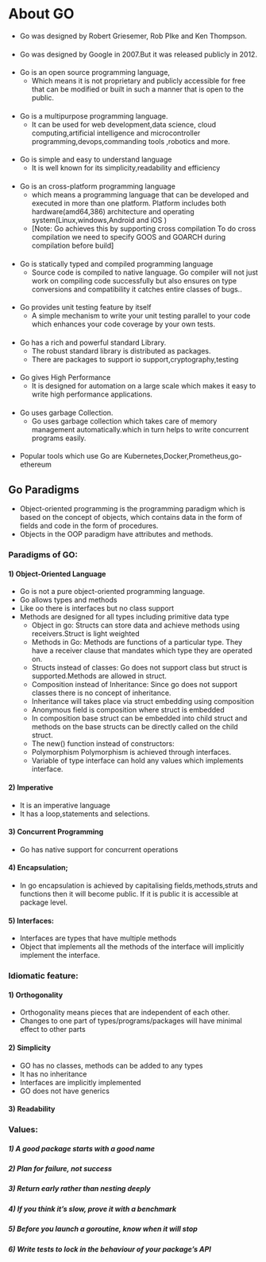 # About GO

- Go was designed by Robert Griesemer, Rob PIke and Ken Thompson.
####
- Go was designed by Google in 2007.But it was released publicly in 2012.
####
- Go is an open source programming language,
  - Which means it is not proprietary and publicly accessible for free that can be modified or built in such a manner that is open to the public.
####
- Go is a multipurpose programming language.
  - It can be used for web development,data science, cloud computing,artificial intelligence and microcontroller programming,devops,commanding tools ,robotics and more.
####
- Go is simple and easy to understand language
  - It is well known for its simplicity,readability and efficiency
####
- Go is an cross-platform programming language
  - which means a programming language that can be developed and executed in more than one platform. Platform includes both hardware(amd64,386) architecture and operating system(Linux,windows,Android and iOS )
  - [Note: Go achieves this by supporting cross compilation
  To do cross compilation we need to specify GOOS and GOARCH during compilation before build]
####
- Go is statically typed and compiled programming language
  - Source code is compiled to native language. Go compiler will not just work on compiling code successfully but also ensures on type conversions and compatibility it catches entire classes of bugs..
####
- Go provides unit testing feature by itself
  - A simple mechanism to write your unit testing parallel to your code which enhances  your code coverage by your own tests.
####
- Go has a rich and powerful standard Library.
  - The robust standard library is distributed as packages.
  - There are packages to support io support,cryptography,testing
####
- Go gives High Performance
  - It is designed for automation on a large scale which makes it easy to write high performance applications.
####
- Go uses garbage Collection.
  - Go uses garbage collection which takes care of memory management automatically.which in turn helps to write concurrent programs easily.
####

- Popular tools which use Go are Kubernetes,Docker,Prometheus,go-ethereum

## Go Paradigms
- Object-oriented programming is the programming paradigm which is based on the concept of objects, which contains data in the form of fields and code in the form of procedures.
- Objects in the OOP paradigm have attributes and methods.

### Paradigms of GO:
#### 1) Object-Oriented Language
- Go is not a pure object-oriented programming language.
- Go allows types and methods
- Like oo there is interfaces but no class support
- Methods are designed for all types including primitive data type
  - Object in go:
  Structs can store data and achieve methods using receivers.Struct is light weighted
  - Methods in Go:
  Methods are functions of a particular type. They have a receiver clause that mandates which type they are operated on.
  - Structs instead of classes:
  Go does not support class but struct is supported.Methods are allowed in struct.
  - Composition instead of Inheritance:
  Since go does not support classes there is no concept of inheritance.
  - Inheritance will takes place via struct embedding using composition
  - Anonymous field is composition where struct is embedded
  - In composition base struct can be embedded into child struct and methods on the base structs can be directly called on the child struct.
  - The new() function instead of constructors:
  - Polymorphism
  Polymorphism is achieved through interfaces.
  - Variable of type interface can hold any values which implements interface.


#### 2) Imperative
- It is an imperative language
- It has a loop,statements and selections.

#### 3) Concurrent Programming
- Go has native support for concurrent operations

#### 4) Encapsulation;
- In go encapsulation is achieved by capitalising fields,methods,struts and functions then it will become public. If it is public it is accessible at package level.

#### 5) Interfaces:
- Interfaces are types that have multiple methods
- Object that implements all the methods of the interface will implicitly implement the interface.

### Idiomatic feature:
#### 1) Orthogonality
- Orthogonality means pieces that are independent of each other.
- Changes to one part of types/programs/packages will have minimal effect to other parts

#### 2) Simplicity
- GO has no classes, methods can be added to any types
- It has no inheritance
- Interfaces are implicitly implemented
- GO does not have generics

#### 3) Readability

### Values:

##### 1) A good package starts with a good name
##### 2) Plan for failure, not success
##### 3) Return early rather than nesting deeply
##### 4) If you think it’s slow, prove it with a benchmark
##### 5) Before you launch a goroutine, know when it will stop
##### 6) Write tests to lock in the behaviour of your package’s API

